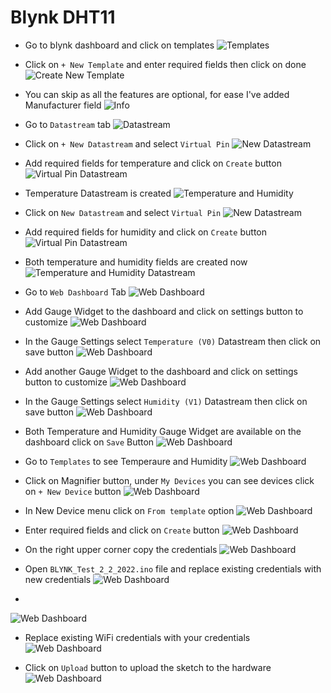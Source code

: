 # Blynk DHT11

* Go to blynk dashboard and click on templates
![Templates](https://raw.githubusercontent.com/SinkuKumar/Blynk_Firebase/main/Blynk_DHT11/Screenshots/Screenshot%20(293).png)

* Click on ```+ New Template``` and enter required fields then click on done
![Create New Template](https://raw.githubusercontent.com/SinkuKumar/Blynk_Firebase/main/Blynk_DHT11/Screenshots/Screenshot%20(295).png)

* You can skip as all the features are optional, for ease I've added Manufacturer field
![Info](https://raw.githubusercontent.com/SinkuKumar/Blynk_Firebase/main/Blynk_DHT11/Screenshots/Screenshot%20(296).png)

* Go to ```Datastream``` tab
![Datastream](https://raw.githubusercontent.com/SinkuKumar/Blynk_Firebase/main/Blynk_DHT11/Screenshots/Screenshot%20(297).png)

* Click on ```+ New Datastream``` and select ```Virtual Pin```
![New Datastream](https://raw.githubusercontent.com/SinkuKumar/Blynk_Firebase/main/Blynk_DHT11/Screenshots/Screenshot%20(298).png)

* Add required fields for temperature and click on ```Create``` button
![Virtual Pin Datastream](https://raw.githubusercontent.com/SinkuKumar/Blynk_Firebase/main/Blynk_DHT11/Screenshots/Screenshot%20(299).png)

* Temperature Datastream is created
![Temperature and Humidity](https://raw.githubusercontent.com/SinkuKumar/Blynk_Firebase/main/Blynk_DHT11/Screenshots/Screenshot%20(300).png)

* Click on ```New Datastream``` and select ```Virtual Pin```
![New Datastream](https://raw.githubusercontent.com/SinkuKumar/Blynk_Firebase/main/Blynk_DHT11/Screenshots/Screenshot%20(301).png)

* Add required fields for humidity and click on ```Create``` button
![Virtual Pin Datastream](https://raw.githubusercontent.com/SinkuKumar/Blynk_Firebase/main/Blynk_DHT11/Screenshots/Screenshot%20(302).png)

* Both temperature and humidity fields are created now
![Temperature and Humidity Datastream](https://raw.githubusercontent.com/SinkuKumar/Blynk_Firebase/main/Blynk_DHT11/Screenshots/Screenshot%20(303).png)

* Go to ```Web Dashboard``` Tab
![Web Dashboard](https://raw.githubusercontent.com/SinkuKumar/Blynk_Firebase/main/Blynk_DHT11/Screenshots/Screenshot%20(304).png)

* Add Gauge Widget to the dashboard and click on settings button to customize
![Web Dashboard](https://raw.githubusercontent.com/SinkuKumar/Blynk_Firebase/main/Blynk_DHT11/Screenshots/Screenshot%20(305).png)

* In the Gauge Settings select ```Temperature (V0)``` Datastream then click on save button
![Web Dashboard](https://raw.githubusercontent.com/SinkuKumar/Blynk_Firebase/main/Blynk_DHT11/Screenshots/Screenshot%20(306).png)

* Add another Gauge Widget to the dashboard and click on settings button to customize
![Web Dashboard](https://raw.githubusercontent.com/SinkuKumar/Blynk_Firebase/main/Blynk_DHT11/Screenshots/Screenshot%20(307).png)

* In the Gauge Settings select ```Humidity (V1)``` Datastream then click on save button
![Web Dashboard](https://raw.githubusercontent.com/SinkuKumar/Blynk_Firebase/main/Blynk_DHT11/Screenshots/Screenshot%20(308).png)

* Both Temperature and Humidity Gauge Widget are available on the dashboard click on ```Save``` Button
![Web Dashboard](https://raw.githubusercontent.com/SinkuKumar/Blynk_Firebase/main/Blynk_DHT11/Screenshots/Screenshot%20(309).png)

* Go to ```Templates``` to see Temperaure and Humidity
![Web Dashboard](https://raw.githubusercontent.com/SinkuKumar/Blynk_Firebase/main/Blynk_DHT11/Screenshots/Screenshot%20(310).png)

* Click on Magnifier button, under ```My Devices``` you can see devices click on ```+ New Device``` button
![Web Dashboard](https://raw.githubusercontent.com/SinkuKumar/Blynk_Firebase/main/Blynk_DHT11/Screenshots/Screenshot%20(311).png)

* In New Device menu click on ```From template``` option
![Web Dashboard](https://raw.githubusercontent.com/SinkuKumar/Blynk_Firebase/main/Blynk_DHT11/Screenshots/Screenshot%20(312).png)

* Enter required fields and click on ```Create``` button
![Web Dashboard](https://raw.githubusercontent.com/SinkuKumar/Blynk_Firebase/main/Blynk_DHT11/Screenshots/Screenshot%20(313).png)

* On the right upper corner copy the credentials
![Web Dashboard](https://raw.githubusercontent.com/SinkuKumar/Blynk_Firebase/main/Blynk_DHT11/Screenshots/Screenshot%20(314).png)

* Open ```BLYNK_Test_2_2_2022.ino``` file and replace existing credentials with new credentials
![Web Dashboard](https://raw.githubusercontent.com/SinkuKumar/Blynk_Firebase/main/Blynk_DHT11/Screenshots/Screenshot%20(316).png)

* 
![Web Dashboard](https://raw.githubusercontent.com/SinkuKumar/Blynk_Firebase/main/Blynk_DHT11/Screenshots/Screenshot%20(319).png)

* Replace existing WiFi credentials with your credentials
![Web Dashboard](https://raw.githubusercontent.com/SinkuKumar/Blynk_Firebase/main/Blynk_DHT11/Screenshots/Screenshot%20(326).png)

* Click on ```Upload``` button to upload the sketch to the hardware
![Web Dashboard](https://raw.githubusercontent.com/SinkuKumar/Blynk_Firebase/main/Blynk_DHT11/Screenshots/Screenshot%20(327).png)

